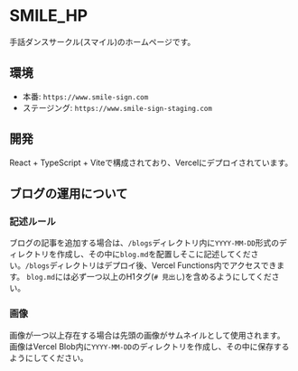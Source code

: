 # SMILE_HP

手話ダンスサークル(スマイル)のホームページです。

## 環境

-   本番: `https://www.smile-sign.com`
-   ステージング: `https://www.smile-sign-staging.com`

## 開発

React + TypeScript + Viteで構成されており、Vercelにデプロイされています。

## ブログの運用について

### 記述ルール

ブログの記事を追加する場合は、`/blogs`ディレクトリ内に`YYYY-MM-DD`形式のディレクトリを作成し、その中に`blog.md`を配置しそこに記述してください。`/blogs`ディレクトリはデプロイ後、Vercel Functions内でアクセスできます。
`blog.md`には必ず一つ以上のH1タグ(`# 見出し`)を含めるようにしてください。

### 画像

画像が一つ以上存在する場合は先頭の画像がサムネイルとして使用されます。
画像はVercel Blob内に`YYYY-MM-DD`のディレクトリを作成し、その中に保存するようにしてください。
